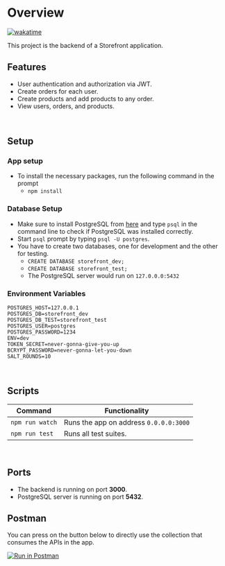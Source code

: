 # Overview

[![wakatime](https://wakatime.com/badge/user/2009fdf2-8d6f-4d87-9435-7ec784a9054f/project/2c653654-92ca-4705-ac82-8fcc67f31e10.svg)](https://wakatime.com/badge/user/2009fdf2-8d6f-4d87-9435-7ec784a9054f/project/2c653654-92ca-4705-ac82-8fcc67f31e10)

This project is the backend of a Storefront application.

## Features

- User authentication and authorization via JWT.
- Create orders for each user.
- Create products and add products to any order.
- View users, orders, and products.

</br>

## Setup

### App setup

- To install the necessary packages, run the following command in the prompt
  - `npm install`

### Database Setup

- Make sure to install PostgreSQL from [here][1] and type `psql` in the command line to check if PostgreSQL was installed correctly.
- Start `psql` prompt by typing `psql -U postgres`.
- You have to create two databases, one for development and the other for testing.
  - `CREATE DATABASE storefront_dev;`
  - `CREATE DATABASE storefront_test;`
  - The PostgreSQL server would run on `127.0.0.0:5432`

### Environment Variables

```
POSTGRES_HOST=127.0.0.1
POSTGRES_DB=storefront_dev
POSTGRES_DB_TEST=storefront_test
POSTGRES_USER=postgres
POSTGRES_PASSWORD=1234
ENV=dev
TOKEN_SECRET=never-gonna-give-you-up
BCRYPT_PASSWORD=never-gonna-let-you-down
SALT_ROUNDS=10
```

</br>

## Scripts

| Command         | Functionality                          |
| --------------- | -------------------------------------- |
| `npm run watch` | Runs the app on address `0.0.0.0:3000` |
| `npm run test`  | Runs all test suites.                  |

</br>

## Ports
 - The backend is running on port **3000**.
 - PostgreSQL server is running on port **5432**.

## Postman

You can press on the button below to directly use the collection that consumes the APIs in the app.

[![Run in Postman](https://run.pstmn.io/button.svg)](https://app.getpostman.com/run-collection/a004ff1e8d7a895129d0?action=collection%2Fimport)

[1]: https://www.postgresql.org/download/
